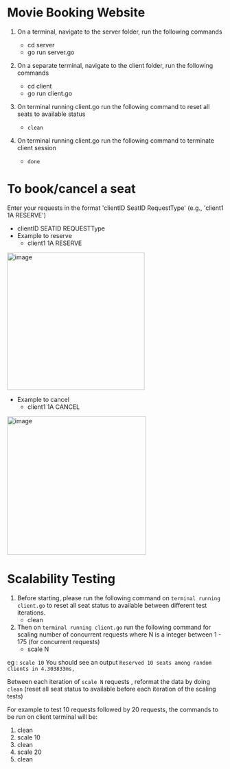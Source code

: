 # Movie Booking Website

1. On a terminal, navigate to the server folder, run the following commands
   - cd server
   - go run server.go

2. On a separate terminal, navigate to the client folder, run the following commands
   - cd client
   - go run client.go

3. On terminal running client.go run the following command to reset all seats to available status 
   -  `clean` 

5. On terminal running client.go run the following command to terminate client session 
   -  `done` 

# To book/cancel a seat

Enter your requests in the format 'clientID SeatID RequestType' (e.g., 'client1 1A RESERVE')

- clientID SEATID REQUESTType
- Example to reserve
   - client1 1A RESERVE
 <img width="320" alt="image" src="https://github.com/user-attachments/assets/745f13e5-18d3-496d-ac4e-34b253c1af2d" />

- Example to cancel
  - client1 1A CANCEL
<img width="323" alt="image" src="https://github.com/user-attachments/assets/6495a8a4-9a8e-46c7-8d65-8d807b679252" />

# Scalability Testing 

1. Before starting, please run the following command on `terminal running client.go` to reset all seat status to available between different test iterations.
   - clean 
3. Then on `terminal running client.go` run the following command for scaling number of concurrent requests where N is a integer between  1 - 175 (for concurrent requests)
   - scale N
  
eg : `scale 10`
You should see an output `Reserved 10 seats among random clients in 4.303833ms,` 

Between each iteration of `scale N` requests , reformat the data by doing `clean` (reset all seat status to available before each iteration of the scaling tests)

For example to test 10 requests followed by 20 requests, the commands to be run on client terminal will be:

1. clean
2. scale 10
3. clean
4. scale 20
5. clean

